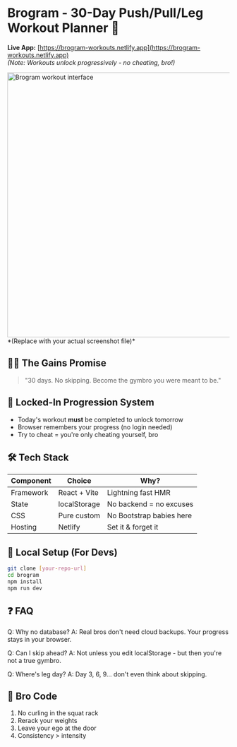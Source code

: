 # Brogram - 30-Day Push/Pull/Leg Workout Planner 💪

**Live App:** [https://brogram-workouts.netlify.app](https://brogram-workouts.netlify.app)  
*(Note: Workouts unlock progressively - no cheating, bro!)*

<img src="public/screenshot.png" alt="Brogram workout interface" width="600">  
*(Replace with your actual screenshot file)*

## 🏋️‍♂️ The Gains Promise
> "30 days. No skipping. Become the gymbro you were meant to be."

## 🔐 Locked-In Progression System
- Today's workout **must** be completed to unlock tomorrow
- Browser remembers your progress (no login needed)
- Try to cheat = you're only cheating yourself, bro

## 🛠 Tech Stack
| Component       | Choice              | Why?                          |
|-----------------|---------------------|-------------------------------|
| Framework       | React + Vite         | Lightning fast HMR            |
| State           | localStorage         | No backend = no excuses       |
| CSS             | Pure custom         | No Bootstrap babies here      |
| Hosting         | Netlify             | Set it & forget it            |

## 🚀 Local Setup (For Devs)
```bash
git clone [your-repo-url]
cd brogram
npm install
npm run dev
```

## ❓ FAQ
Q: Why no database?
A: Real bros don't need cloud backups. Your progress stays in your browser.

Q: Can I skip ahead?
A: Not unless you edit localStorage - but then you're not a true gymbro.

Q: Where's leg day?
A: Day 3, 6, 9... don't even think about skipping.

## 📜 Bro Code
1. No curling in the squat rack
2. Rerack your weights
3. Leave your ego at the door
4. Consistency > intensity
